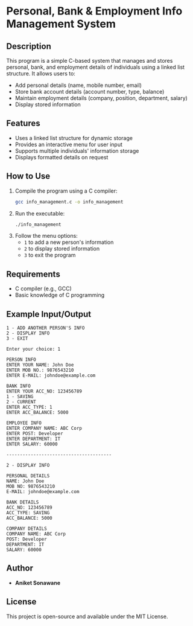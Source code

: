 # Personal, Bank & Employment Info Management System

## Description
This program is a simple C-based system that manages and stores personal, bank, and employment details of individuals using a linked list structure. It allows users to:

- Add personal details (name, mobile number, email)
- Store bank account details (account number, type, balance)
- Maintain employment details (company, position, department, salary)
- Display stored information

## Features
- Uses a linked list structure for dynamic storage
- Provides an interactive menu for user input
- Supports multiple individuals' information storage
- Displays formatted details on request

## How to Use
1. Compile the program using a C compiler:
   ```bash
   gcc info_management.c -o info_management
   ```
2. Run the executable:
   ```bash
   ./info_management
   ```
3. Follow the menu options:
   - `1` to add a new person's information
   - `2` to display stored information
   - `3` to exit the program

## Requirements
- C compiler (e.g., GCC)
- Basic knowledge of C programming

## Example Input/Output
```
1 - ADD ANOTHER PERSON'S INFO
2 - DISPLAY INFO
3 - EXIT

Enter your choice: 1

PERSON INFO
ENTER YOUR NAME: John Doe
ENTER MOB NO.: 9876543210
ENTER E-MAIL: johndoe@example.com

BANK INFO
ENTER YOUR ACC_NO: 123456789
1 - SAVING
2 - CURRENT
ENTER ACC_TYPE: 1
ENTER ACC_BALANCE: 5000

EMPLOYEE INFO
ENTER COMPANY NAME: ABC Corp
ENTER POST: Developer
ENTER DEPARTMENT: IT
ENTER SALARY: 60000

---------------------------------------

2 - DISPLAY INFO

PERSONAL DETAILS
NAME: John Doe
MOB NO: 9876543210
E-MAIL: johndoe@example.com

BANK DETAILS
ACC_NO: 123456789
ACC_TYPE: SAVING
ACC_BALANCE: 5000

COMPANY DETAILS
COMPANY NAME: ABC Corp
POST: Developer
DEPARTMENT: IT
SALARY: 60000
```

## Author
- **Aniket Sonawane**  

## License
This project is open-source and available under the MIT License.
